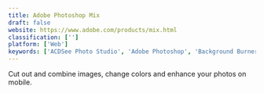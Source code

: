 ```yaml
---
title: Adobe Photoshop Mix
draft: false 
website: https://www.adobe.com/products/mix.html
classification: ['']
platform: ['Web']
keywords: ['ACDSee Photo Studio', 'Adobe Photoshop', 'Background Burner', 'BackgroundRemove.photos', 'Clipping Path Arts', 'Exacto', 'Image Background Removal', 'InstantMask', 'Mylio', 'Offshore Clipping Path', 'Photo Background Remover', 'Super PhotoCut', 'XnView MP']
---
```

Cut out and combine images, change colors and enhance your photos on mobile.